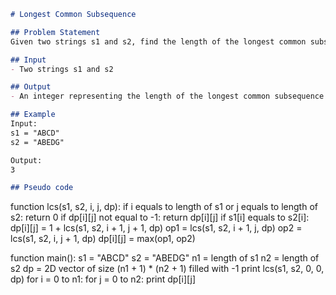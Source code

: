 ```markdown
# Longest Common Subsequence

## Problem Statement
Given two strings s1 and s2, find the length of the longest common subsequence of the two strings. A subsequence is a sequence that can be derived from another sequence by deleting some or no elements without changing the order of the remaining elements.

## Input
- Two strings s1 and s2

## Output
- An integer representing the length of the longest common subsequence of the two strings.

## Example
Input:
s1 = "ABCD"
s2 = "ABEDG"

Output:
3

## Pseudo code
```
function lcs(s1, s2, i, j, dp):
    if i equals to length of s1 or j equals to length of s2:
        return 0
    if dp[i][j] not equal to -1:
        return dp[i][j]
    if s1[i] equals to s2[i]:
        dp[i][j] = 1 + lcs(s1, s2, i + 1, j + 1, dp)
    op1 = lcs(s1, s2, i + 1, j, dp)
    op2 = lcs(s1, s2, i, j + 1, dp)
    dp[i][j] = max(op1, op2)

function main():
    s1 = "ABCD"
    s2 = "ABEDG"
    n1 = length of s1
    n2 = length of s2
    dp = 2D vector of size (n1 + 1) * (n2 + 1) filled with -1
    print lcs(s1, s2, 0, 0, dp)
    for i = 0 to n1:
        for j = 0 to n2:
            print dp[i][j]
```